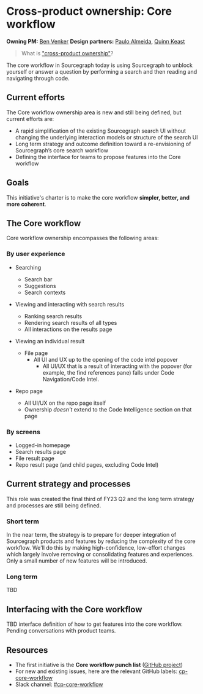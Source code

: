 # Cross-product ownership: Core workflow

**Owning PM:** [Ben Venker](../../team/#ben-venker)
**Design partners:** [Paulo Almeida](../../team/#paulo-almeida), [Quinn Keast](../../team/#quinn-keast)

> What is ["cross-product ownership"](cross-product_owners.md)?

The core workflow in Sourcegraph today is using Sourcegraph to unblock yourself or answer a question by performing a search and then reading and navigating through code.

## Current efforts

The Core workflow ownership area is new and still being defined, but current efforts are:

- A rapid simplification of the existing Sourcegraph search UI without changing the underlying interaction models or structure of the search UI
- Long term strategy and outcome definition toward a re-envisioning of Sourcegraph’s core search workflow
- Defining the interface for teams to propose features into the Core workflow

## Goals

This initiative's charter is to make the core workflow **simpler, better, and more coherent**.

## The Core workflow

Core workflow ownership encompasses the following areas:

### By user experience

- Searching

  - Search bar
  - Suggestions
  - Search contexts

- Viewing and interacting with search results

  - Ranking search results
  - Rendering search results of all types
  - All interactions on the results page

- Viewing an individual result

  - File page
    - All UI and UX up to the opening of the code intel popover
      - All UI/UX that is a result of interacting with the popover (for example, the find references pane) falls under Code Navigation/Code Intel.

- Repo page
  - All UI/UX on the repo page itself
  - Ownership _doesn't_ extend to the Code Intelligence section on that page

### By screens

- Logged-in homepage
- Search results page
- File result page
- Repo result page (and child pages, excluding Code Intel)

## Current strategy and processes

This role was created the final third of FY23 Q2 and the long term strategy and processes are still being defined.

### Short term

In the near term, the strategy is to prepare for deeper integration of Sourcegraph products and features by reducing the complexity of the core workflow. We'll do this by making high-confidence, low-effort changes which largely involve removing or consolidating features and experiences. Only a small number of new features will be introduced.

### Long term

TBD

###

## Interfacing with the Core workflow

TBD interface definition of how to get features into the core workflow. Pending conversations with product teams.

## Resources

- The first initiative is the **Core workflow punch list** ([GitHub project](https://github.com/orgs/sourcegraph/projects/271/views/1))
- For new and existing issues, here are the relevant GitHub labels: [cp-core-workflow](https://github.com/sourcegraph/sourcegraph/issues?q=is%3Aissue+is%3Aopen+label%3Acp-core-workflow)
- Slack channel: [#cp-core-workflow](https://sourcegraph.slack.com/archives/C03N0HGN069)

